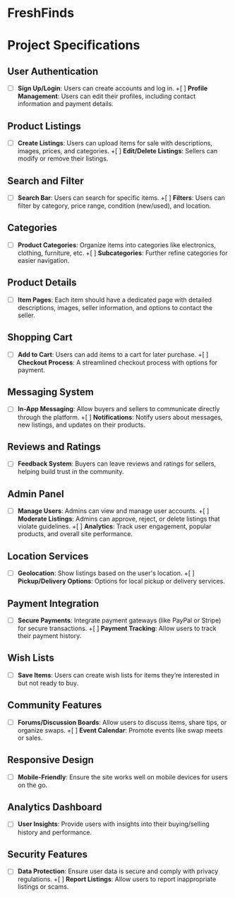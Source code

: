 # FreshFinds

# Project Specifications

## User Authentication

+[ ] **Sign Up/Login**: Users can create accounts and log in. +[ ] **Profile Management**: Users can edit their profiles, including contact information and payment details.

## Product Listings

+[ ] **Create Listings**: Users can upload items for sale with descriptions, images, prices, and categories. +[ ] **Edit/Delete Listings**: Sellers can modify or remove their listings.

## Search and Filter

+[ ] **Search Bar**: Users can search for specific items. +[ ] **Filters**: Users can filter by category, price range, condition (new/used), and location.

## Categories

+[ ] **Product Categories**: Organize items into categories like electronics, clothing, furniture, etc. +[ ] **Subcategories**: Further refine categories for easier navigation.

## Product Details

+[ ] **Item Pages**: Each item should have a dedicated page with detailed descriptions, images, seller information, and options to contact the seller.

## Shopping Cart

+[ ] **Add to Cart**: Users can add items to a cart for later purchase. +[ ] **Checkout Process**: A streamlined checkout process with options for payment.

## Messaging System

+[ ] **In-App Messaging**: Allow buyers and sellers to communicate directly through the platform. +[ ] **Notifications**: Notify users about messages, new listings, and updates on their products.

## Reviews and Ratings

+[ ] **Feedback System**: Buyers can leave reviews and ratings for sellers, helping build trust in the community.

## Admin Panel

+[ ] **Manage Users**: Admins can view and manage user accounts. +[ ] **Moderate Listings**: Admins can approve, reject, or delete listings that violate guidelines. +[ ] **Analytics**: Track user engagement, popular products, and overall site performance.

## Location Services

+[ ] **Geolocation**: Show listings based on the user's location. +[ ] **Pickup/Delivery Options**: Options for local pickup or delivery services.

## Payment Integration

+[ ] **Secure Payments**: Integrate payment gateways (like PayPal or Stripe) for secure transactions. +[ ] **Payment Tracking**: Allow users to track their payment history.

## Wish Lists

+[ ] **Save Items**: Users can create wish lists for items they’re interested in but not ready to buy.

## Community Features

+[ ] **Forums/Discussion Boards**: Allow users to discuss items, share tips, or organize swaps. +[ ] **Event Calendar**: Promote events like swap meets or sales.

## Responsive Design

+[ ] **Mobile-Friendly**: Ensure the site works well on mobile devices for users on the go.

## Analytics Dashboard

+[ ] **User Insights**: Provide users with insights into their buying/selling history and performance.

## Security Features

+[ ] **Data Protection**: Ensure user data is secure and comply with privacy regulations. +[ ] **Report Listings**: Allow users to report inappropriate listings or scams.
